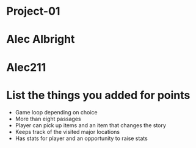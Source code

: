 # Project-01

# Alec Albright

# Alec211

# List the things you added for points

- Game loop depending on choice
- More than eight passages
- Player can pick up items and an item that changes the story
- Keeps track of the visited major locations
- Has stats for player and an opportunity to raise stats
